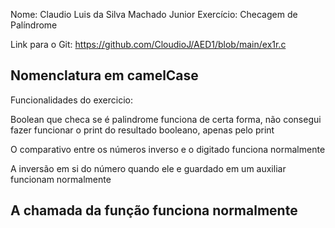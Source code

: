 Nome: Claudio Luis da Silva Machado Junior
Exercício: Checagem de Palíndrome

Link para o Git: https://github.com/CloudioJ/AED1/blob/main/ex1r.c

Nomenclatura em camelCase
---------------------------------------------------------------------
Funcionalidades do exercicio:

Boolean que checa se é palindrome funciona de certa forma, não consegui fazer funcionar o print do resultado booleano, apenas pelo print

O comparativo entre os números inverso e o digitado funciona normalmente

A inversão em si do número quando ele e guardado em um auxiliar funcionam normalmente

A chamada da função funciona normalmente
----------------------------------------------------------------------------------------------------------------------------------------
